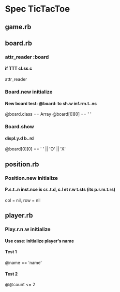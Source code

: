 #  Spec TicTacToe

## game.rb

## board.rb
### attr_reader :board
#### if TTT cl.ss.c
attr_reader

### Board.new initialize
#### New board test: @board: to sh.w inf.rm.t..ns
@board.class == Array
@board[0][0] == ' '
### Board.show
#### displ.y.d b..rd
@board[0][0] == ' ' || 'O' || 'X'



## position.rb
### Position.new initialize
#### P.s.t..n inst.nce is cr..t.d, c.l et r.w t.sts (its p.r.m.t.rs)
col = nil, row = nil


## player.rb
### Play.r.n.w initialize
#### Use case: initialize player's name
#### Test 1
@name == 'name'
#### Test 2
@@count <= 2
